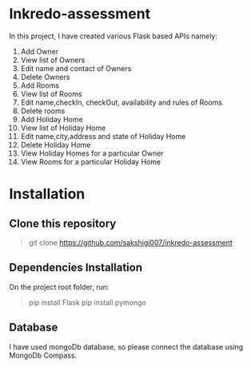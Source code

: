 # Inkredo-assessment
In this project, I have created various Flask based APIs namely:
1. Add Owner
2. View list of Owners
3. Edit name and contact of Owners
4. Delete Owners
5. Add Rooms
6. View list of Rooms
7. Edit name,checkIn, checkOut, availability and rules of Rooms
8. Delete rooms
9. Add Holiday Home
10. View list of Holiday Home
11. Edit name,city,address and state of Holiday Home
12. Delete Holiday Home
13. View Holiday Homes for a particular Owner
14. View Rooms for a particular Holiday Home

# Installation 

## Clone this repository
> git clone https://github.com/sakshigi007/inkredo-assessment

## Dependencies Installation
On the project root folder, run:
> pip install Flask
> pip install pymongo

## Database
I have used mongoDb database, so please connect the database using MongoDb Compass.
